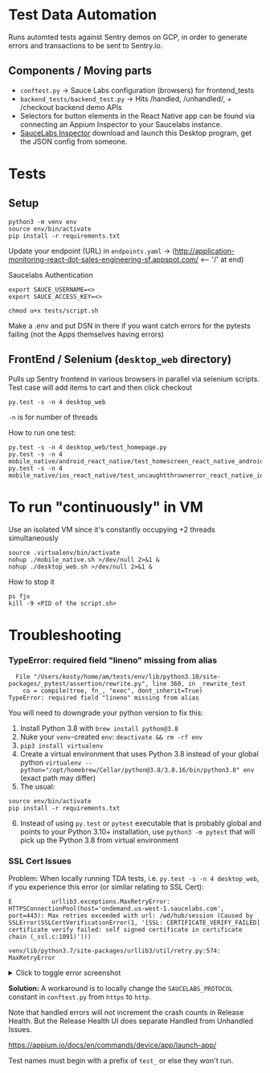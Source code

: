 # Test Data Automation
Runs automted tests against Sentry demos on GCP, in order to generate errors and transactions to be sent to Sentry.io.

## Components / Moving parts
- `conftest.py` -> Sauce Labs configuration (browsers) for frontend_tests
- `backend_tests/backend_test.py` -> Hits /handled, /unhandled/, + /checkout backend demo APIs
- Selectors for button elements in the React Native app can be found via connecting an Appium Inspector to your Saucelabs instance.
- [SauceLabs Inspector](https://github.com/appium/appium-inspector) download and launch this Desktop program, get the JSON config from someone.

# Tests

## Setup
```
python3 -m venv env
source env/bin/activate
pip install -r requirements.txt
```

Update your endpoint (URL) in `endpoints.yaml` -> (http://application-monitoring-react-dot-sales-engineering-sf.appspot.com/ <-- '/' at end)

Saucelabs Authentication
```
export SAUCE_USERNAME=<>
export SAUCE_ACCESS_KEY=<>
```

```
chmod u+x tests/script.sh
```

Make a .env and put DSN in there if you want catch errors for the pytests failing (not the Apps themselves having errors)

## FrontEnd / Selenium (`desktop_web` directory)
Pulls up Sentry frontend in various browsers in parallel via selenium scripts.
Test case will add items to cart and then click checkout

```
py.test -s -n 4 desktop_web
```

`-n` is for number of threads

How to run one test:
```
py.test -s -n 4 desktop_web/test_homepage.py
py.test -s -n 4 mobile_native/android_react_native/test_homescreen_react_native_android.py
py.test -s -n 4 mobile_native/ios_react_native/test_uncaughtthrownerror_react_native_ios.py
```

# To run "continuously" in VM
Use an isolated VM since it's constantly occupying +2 threads simultaneously
```
source .virtualenv/bin/activate
nohup ./mobile_native.sh >/dev/null 2>&1 &
nohup ./desktop_web.sh >/dev/null 2>&1 &
```

How to stop it
```
ps fjx
kill -9 <PID of the script.sh>
```
# Troubleshooting

### TypeError: required field "lineno" missing from alias
```
  File "/Users/kosty/home/am/tests/env/lib/python3.10/site-packages/_pytest/assertion/rewrite.py", line 360, in _rewrite_test
    co = compile(tree, fn_, "exec", dont_inherit=True)
TypeError: required field "lineno" missing from alias
```
You will need to downgrade your python version to fix this:
1. Install Python 3.8 with `brew install python@3.8`
2. Nuke your `venv`-created `env`: `deactivate && rm -rf env`
3. `pip3 install virtualenv`
4. Create a virtual environment that uses Python 3.8 instead of your global python `virtualenv --python="/opt/homebrew/Cellar/python@3.8/3.8.16/bin/python3.8" env` (exact path may differ)
5. The usual:
```
source env/bin/activate
pip install -r requirements.txt
```
6. Instead of using `py.test` or `pytest` executable that is probably global and points to your Python 3.10+ installation, use `python3 -m pytest` that will pick up the Python 3.8 from virtual environment

### SSL Cert Issues

Problem: When locally running TDA tests, i.e. `py.test -s -n 4 desktop_web`, if you experience this error (or similar relating to SSL Cert):

```
E           urllib3.exceptions.MaxRetryError: HTTPSConnectionPool(host='ondemand.us-west-1.saucelabs.com', port=443): Max retries exceeded with url: /wd/hub/session (Caused by SSLError(SSLCertVerificationError(1, '[SSL: CERTIFICATE_VERIFY_FAILED] certificate verify failed: self signed certificate in certificate chain (_ssl.c:1091)')))

venv/lib/python3.7/site-packages/urllib3/util/retry.py:574: MaxRetryError
```

<details>
<summary>Click to toggle error screenshot</summary>

![Screen Shot 2021-11-29 at 2 57 11 PM](https://user-images.githubusercontent.com/12092849/145083651-5479f05c-107f-4d46-a981-1c728679172f.png)

</details>

**Solution:** A workaround is to locally change the `SAUCELABS_PROTOCOL` constant in `conftest.py` from `https` to `http`.

Note that handled errors will not increment the crash counts in Release Health. But the Release Health UI does separate Handled from Unhandled Issues.

https://appium.io/docs/en/commands/device/app/launch-app/

Test names must begin with a prefix of `test_` or else they won't run.
